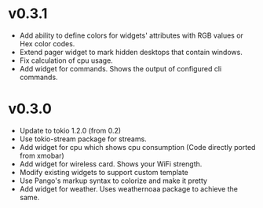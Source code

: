 # v0.3.1

* Add ability to define colors for widgets' attributes with RGB values or Hex color codes.
* Extend pager widget to mark hidden desktops that contain windows.
* Fix calculation of cpu usage.
* Add widget for commands. Shows the output of configured cli commands.

# v0.3.0

* Update to tokio 1.2.0 (from 0.2)
* Use tokio-stream package for streams.
* Add widget for cpu which shows cpu consumption (Code directly ported from xmobar)
* Add widget for wireless card. Shows your WiFi strength.
* Modify existing widgets to support custom template
* Use Pango's markup syntax to colorize and make it pretty
* Add widget for weather. Uses weathernoaa package to achieve the same.
